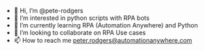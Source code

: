 - 👋 Hi, I’m @pete-rodgers
- 👀 I’m interested in python scripts with RPA bots
- 🌱 I’m currently learning RPA (Automation Anywhere) and Python
- 💞️ I’m looking to collaborate on RPA Use cases
- 📫 How to reach me peter.rodgers@automationanywhere.com

<!---
pete-rodgers/pete-rodgers is a ✨ special ✨ repository because its `README.md` (this file) appears on your GitHub profile.
You can click the Preview link to take a look at your changes.
--->

